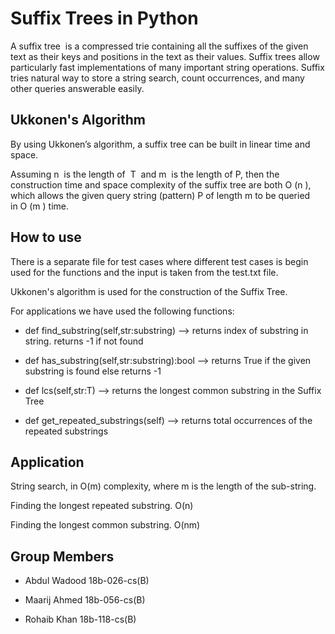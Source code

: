 Suffix Trees in Python
================================

A suffix tree  is a compressed trie containing all the suffixes of the given text as their keys and positions in the text as their values. Suffix trees allow particularly fast implementations of many important string operations. Suffix tries natural way to store a string search, count occurrences, and many other queries answerable easily.


Ukkonen's Algorithm
----------
By using Ukkonen’s algorithm, a suffix tree can be built in linear time and space.

Assuming n  is the length of  T  and m  is the length of P, then the construction time and   space complexity of the suffix tree are both O (n ), which allows the given query string (pattern) P of length m to be queried in O (m ) time.

How to use
----------
There is a separate file for test cases where different test cases is begin used for the functions and the input is taken from the 
test.txt file.

Ukkonen's algorithm is used for the construction of the Suffix Tree.

For applications we have used the following functions:

- def find_substring(self,str:substring) --> returns index of substring in string. returns -1 if not found 

- def has_substring(self,str:substring):bool --> returns True if the given substring is found else returns -1

- def lcs(self,str:T) --> returns the longest common substring in the Suffix Tree 

- def get_repeated_substrings(self) --> returns total occurrences of the repeated substrings

Application
----------
String search, in O(m) complexity, where m is the length of the sub-string. 

Finding the longest repeated substring. O(n)

Finding the longest common substring. O(nm)

Group Members
------------
- Abdul Wadood 18b-026-cs(B)

- Maarij Ahmed 18b-056-cs(B)

- Rohaib Khan 18b-118-cs(B)


